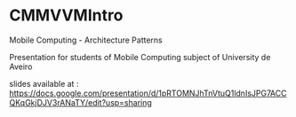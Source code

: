 # CMMVVMIntro
Mobile Computing - Architecture Patterns

Presentation for students of Mobile Computing subject of University de Aveiro

slides available at : https://docs.google.com/presentation/d/1pRTOMNJhTnVtuQ1ldnIsJPG7ACCQKqGkjDJV3rANaTY/edit?usp=sharing
